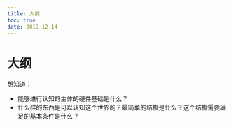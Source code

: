 ```yaml
---
title: 大纲
toc: true
date: 2019-12-14
---
```

# 大纲


想知道：

- 能够进行认知的主体的硬件基础是什么？
- 什么样的东西是可以认知这个世界的？最简单的结构是什么？这个结构需要满足的基本条件是什么？
